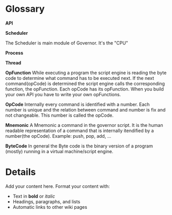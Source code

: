 # Glossary #

**API**

**Scheduler**

The Scheduler is main module of Governor. It's the "CPU"

**Process**


**Thread**


**OpFunction**
While executing a program the script engine is reading the byte code to determine what command has to be executed next. If the next command(opCode) is determined the script engine calls the corresponding function, the opFunction. Each opCode has its opFunction. When you build your own API you have to write your own opFunctions.

**OpCode**
Internally every command is identified with a number. Each number is unique and the relation between command and number is fix and not changeable. This number is called the opCode.

**Mnemonic**
A Mnemonic a command in the governor script. It is the human readable representation of a command that is internally itendified by a number(the opCode). Example: push, pop, add, ...

**ByteCode**
In general the Byte code is the binary version of a program (mostly) running in a virtual machine/script engine.

# Details #

Add your content here.  Format your content with:
  * Text in **bold** or _italic_
  * Headings, paragraphs, and lists
  * Automatic links to other wiki pages